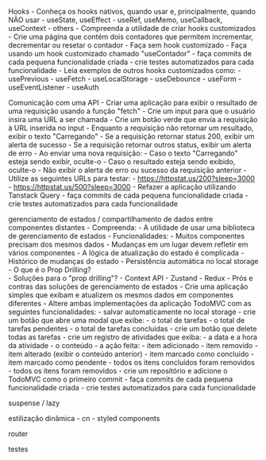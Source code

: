 Hooks
    - Conheça os hooks nativos, quando usar e, principalmente, quando NÃO usar
        - useState, useEffect
        - useRef, useMemo, useCallback, useContext
        - others
    - Compreenda a utilidade de criar hooks customizados
    - Crie uma página que contém dois contadores que permitem incrementar, decrementar ou resetar o contador
        - Faça sem hook customizado
        - Faça usando um hook customizado chamado "useContador"
        - faça commits de cada pequena funcionalidade criada
        - crie testes automatizados para cada funcionalidade
    - Leia exemplos de outros hooks customizados como:
        - usePrevious
        - useFetch
        - useLocalStorage
        - useDebounce
        - useForm
        - useEventListener
        - useAuth

Comunicação com uma API
    - Criar uma aplicação para exibir o resultado de uma requisição usando a função "fetch"
        - Crie um input para que o usuário insira uma URL a ser chamada
        - Crie um botão verde que envia a requisição à URL inserida no input
            - Enquanto a requisição não retornar um resultado, exibir o texto "Carregando"
            - Se a requisição retornar status 200, exibir um alerta de sucesso
            - Se a requisição retornar outros status, exibir um alerta de erro
            - Ao enviar uma nova requisição:
                - Caso o texto "Carregando" esteja sendo exibir, oculte-o
                - Caso o resultado esteja sendo exibido, oculte-o
                - Não exibir o alerta de erro ou sucesso da requisição anterior
            - Utilize as seguintes URLs para testar:
                - https://httpstat.us/200?sleep=3000
                - https://httpstat.us/500?sleep=3000
    - Refazer a aplicação utilizando Tanstack Query
    - faça commits de cada pequena funcionalidade criada
    - crie testes automatizados para cada funcionalidade

gerenciamento de estados / compartilhamento de dados entre componentes distantes
    - Compreenda:
        - A utilidade de usar uma biblioteca de gerenciamento de estados
        - Funcionalidades:
            - Muitos componentes precisam dos mesmos dados
            - Mudanças em um lugar devem refletir em vários componentes
            - A lógica de atualização do estado é complicada
            - Histórico de mudanças do estado
            - Persistência automática no local storage
        - O que é o Prop Drilling?   
        - Soluções para o "prop drilling"?
            - Context API
            - Zustand
            - Redux
        - Prós e contras das soluções de gerenciamento de estados
    - Crie uma aplicação simples que exibam e atualizem os mesmos dados em componentes diferentes
    - Altere ambas implementações da aplicação TodoMVC com as seguintes funcionalidades:
        - salvar automaticamente no local storage
        - crie um botão que abre uma modal que exibe:
            - o total de tarefas
            - o total de tarefas pendentes
            - o total de tarefas concluídas
        - crie um botão que delete todas as tarefas
        - crie um registro de atividades que exiba:
            - a data e a hora da atividade
            - o conteúdo
            - a ação feita:
                - item adicionado
                - item removido
                - item alterado (exibir o conteúdo anterior)
                - item marcado como concluido
                - item marcado como pendente
                - todos os itens concluídos foram removidos
                - todos os itens foram removidos
        - crie um repositório e adicione o TodoMVC como o primeiro commit
        - faça commits de cada pequena funcionalidade criada
        - crie testes automatizados para cada funcionalidade

suspense / lazy

estilização dinâmica
    - cn
    - styled components

router

testes
